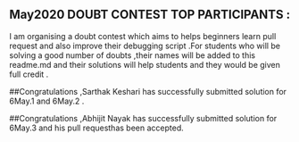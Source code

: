 ## May2020 DOUBT CONTEST TOP PARTICIPANTS :

I am organising a doubt contest which aims to helps beginners learn pull request and also improve their debugging script .For students who will be solving a good number of doubts ,their names will be added to this readme.md and their solutions will help students and they would be given full credit .


##Congratulations ,Sarthak Keshari has successfully submitted solution for 6May.1 and 6May.2 .

##Congratulations ,Abhijit Nayak  has successfully submitted solution for 6May.3 and his pull requesthas been accepted.

